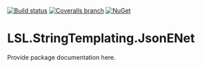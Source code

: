 [![Build status](https://img.shields.io/appveyor/ci/alunacjones/lsl-stringtemplating-jsonenet.svg)](https://ci.appveyor.com/project/alunacjones/lsl-stringtemplating-jsonenet)
[![Coveralls branch](https://img.shields.io/coverallsCoverage/github/alunacjones/LSL.StringTemplating.JsonENet)](https://coveralls.io/github/alunacjones/LSL.StringTemplating.JsonENet)
[![NuGet](https://img.shields.io/nuget/v/LSL.StringTemplating.JsonENet.svg)](https://www.nuget.org/packages/LSL.StringTemplating.JsonENet/)

# LSL.StringTemplating.JsonENet

Provide package documentation here.

